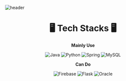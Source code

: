 <!-- Header Image -->
![header](https://capsule-render.vercel.app/api?type=waving&color=timeGradient&text=Welcome%20to%20My%20GitHub%20👋🤗&animation=twinkling&fontSize=30&fontAlignY=35&fontAlign=50&height=200)

<!-- Tech Stacks Section -->
<div align="center">
  <h1>🖥️ Tech Stacks 🖥️</h1>
  <p><strong>Mainly Use</strong></p>
  <div>
    <img src="https://img.shields.io/badge/java-007396?style=flat-square&logo=java&logoColor=white" alt="Java" />
    <img src="https://img.shields.io/badge/python-3776AB?style=flat-square&logo=python&logoColor=white" alt="Python" />
    <img src="https://img.shields.io/badge/spring-6DB33F?style=flat-square&logo=spring&logoColor=white" alt="Spring" />
    <img src="https://img.shields.io/badge/mysql-4479A1?style=flat-square&logo=mysql&logoColor=white" alt="MySQL" />
  </div>
  <p><strong>Can Do</strong></p>
  <div>
    <img src="https://img.shields.io/badge/firebase-FFCA28?style=flat-square&logo=firebase&logoColor=white" alt="Firebase" />
    <img src="https://img.shields.io/badge/flask-000000?style=flat-square&logo=flask&logoColor=white" alt="Flask" />
    <img src="https://img.shields.io/badge/oracle-F80000?style=flat-square&logo=oracle&logoColor=white" alt="Oracle" />
  </div>
</div>

